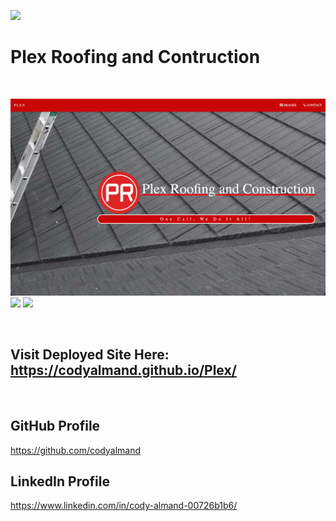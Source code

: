 ![](https://img.shields.io/badge/created%20by-CodyAlmand-red)

# Plex Roofing and Contruction

<br>

![](https://github.com/codyalmand/Plex/blob/master/images/Screen%20Shot%202020-11-28%20at%2011.55.12%20AM.png)
![](https://github.com/codyalmand/Plex/blob/master/images/Screen%20Shot%202020-11-28%20at%2011.55.19%20AM.png)
![](https://github.com/codyalmand/Plex/blob/master/images/Screen%20Shot%202020-11-28%20at%2011.55.49%20AM.png)

<br>

## Visit Deployed Site Here: https://codyalmand.github.io/Plex/

<br>


## GitHub Profile
https://github.com/codyalmand

## LinkedIn Profile
 https://www.linkedin.com/in/cody-almand-00726b1b6/

<br>

